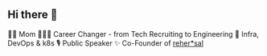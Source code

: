 ## Hi there 👋

👩‍👦 Mom 
👩🏻‍💻 Career Changer - from Tech Recruiting to Engineering
🫶 Infra, DevOps & k8s 
🎙️ Public Speaker
✨ Co-Founder of [reher*sal](https://rehersal.io/)
